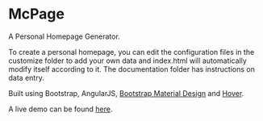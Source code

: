 # McPage

A Personal Homepage Generator.

To create a personal homepage, you can edit the configuration files in the customize folder to add your own data and index.html will automatically modify itself according to it. The documentation folder has instructions on data entry.

Built using Bootstrap, AngularJS, <a target="_blank" href="http://fezvrasta.github.io/bootstrap-material-design/">Bootstrap Material Design</a> and <a target="_blank" href="http://ianlunn.github.io/Hover/">Hover</a>.

A live demo can be found <a target="_blank" href="http://pranavkundra.github.io/McPage">here</a>.